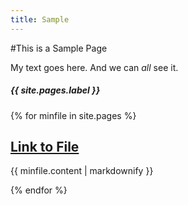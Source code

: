 ```yaml
---
title: Sample
---
```

#This is a Sample Page

My text goes here. And we can *all* see it.
<h5>{{ site.pages.label }}</h5>

{% for minfile in site.pages %}
  <h2>
    <a href="{{ minfile.url }}">Link to File
      <!-- (( staff_member.name }} - (( staff_member.position }} -->
    </a>
  </h2>
  <p>{{ minfile.content | markdownify }}</p>
{% endfor %}
